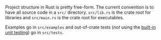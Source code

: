 Project structure in Rust is pretty free-form. The current convention is to have all source code in a `src/` directory. `src/lib.rs` is the crate root for libraries and `src/main.rs` is the crate root for executables.

Examples go in `src/examples` and out-of-crate tests (*not* using the [built-in unit testing](http://static.rust-lang.org/doc/master/guide-testing.html)) go in `src/tests`.